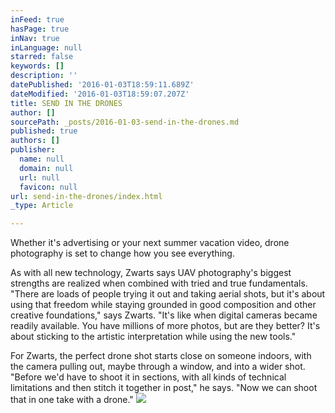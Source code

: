 ```yaml
---
inFeed: true
hasPage: true
inNav: true
inLanguage: null
starred: false
keywords: []
description: ''
datePublished: '2016-01-03T18:59:11.689Z'
dateModified: '2016-01-03T18:59:07.207Z'
title: SEND IN THE DRONES
author: []
sourcePath: _posts/2016-01-03-send-in-the-drones.md
published: true
authors: []
publisher:
  name: null
  domain: null
  url: null
  favicon: null
url: send-in-the-drones/index.html
_type: Article

---
```

Whether it's advertising or your next summer vacation video, drone photography is set to change how you see everything.

As with all new technology, Zwarts says UAV photography's biggest strengths are realized when combined with tried and true fundamentals. "There are loads of people trying it out and taking aerial shots, but it's about using that freedom while staying grounded in good composition and other creative foundations," says Zwarts. "It's like when digital cameras became readily available. You have millions of more photos, but are they better? It's about sticking to the artistic interpretation while using the new tools." 

For Zwarts, the perfect drone shot starts close on someone indoors, with the camera pulling out, maybe through a window, and into a wider shot. "Before we'd have to shoot it in sections, with all kinds of technical limitations and then stitch it together in post," he says. "Now we can shoot that in one take with a drone."
![](https://the-grid-user-content.s3-us-west-2.amazonaws.com/8e93aeb2-c160-400b-94a4-2045c42ef046.jpg)